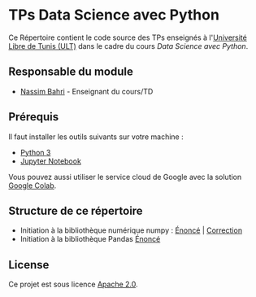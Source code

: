 # TPs Data Science avec Python

Ce Répertoire contient le code source des TPs enseignés à l'[Université Libre de Tunis (ULT)](https://www.ult-tunisie.com) dans le cadre du cours *Data Science avec Python*.

## Responsable du module

* [Nassim Bahri](https://www.nassimbahri.ovh) - Enseignant du cours/TD

## Prérequis

Il faut installer les outils suivants sur votre machine :

* [Python 3](https://www.python.org)
* [Jupyter Notebook](https://jupyter.org)

Vous pouvez aussi utiliser le service cloud de Google avec la solution [Google Colab](https://colab.research.google.com).

## Structure de ce répertoire

* Initiation à la bibliothèque numérique numpy : [Énoncé](Initiation-numpy.ipynb) | [Correction](Correction_Initiation_numpy.ipynb)
* Initiation à la bibliothèque Pandas [Énoncé](chapitre1)

## License

Ce projet est sous licence [Apache 2.0](https://choosealicense.com/licenses/apache-2.0/). 